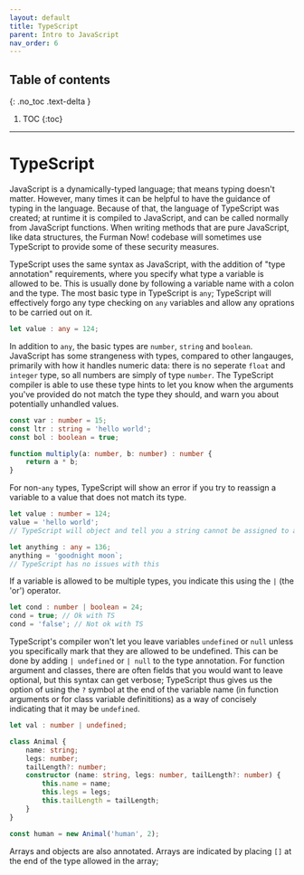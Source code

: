 ```yaml
---
layout: default
title: TypeScript
parent: Intro to JavaScript
nav_order: 6
---
```

## Table of contents
{: .no_toc .text-delta }

1. TOC
{:toc}
---
# TypeScript

JavaScript is a dynamically-typed language; that means typing doesn't matter. However, many times it can be helpful to have the guidance of typing in the language. Because of that, the language of TypeScript was created; at runtime it is compiled to JavaScript, and can be called normally from JavaScript functions. When writing methods that are pure JavaScript, like data structures, the Furman Now! codebase will sometimes use TypeScript to provide some of these security measures. 

TypeScript uses the same syntax as JavaScript, with the addition of "type annotation" requirements, where you specify what type a variable is allowed to be. This is usually done by following a variable name with a colon and the type. The most basic type in TypeScript is `any`; TypeScript will effectively forgo any type checking on `any` variables and allow any oprations to be carried out on it. 

```ts
let value : any = 124;
```

In addition to `any`, the basic types are `number`, `string` and `boolean`. JavaScript has some strangeness with types, compared to other langauges, primarily with how it handles numeric data: there is no seperate `float` and `integer` type, so all numbers are simply of type `number`. The TypeScript compiler is able to use these type hints to let you know when the arguments you've provided do not match the type they should, and warn you about potentially unhandled values.

```ts
const var : number = 15;
const ltr : string = 'hello world';
const bol : boolean = true;

function multiply(a: number, b: number) : number {
    return a * b;
}
```

For non-`any` types, TypeScript will show an error if you try to reassign a variable to a value that does not match its type.

```ts
let value : number = 124;
value = 'hello world';
// TypeScript will object and tell you a string cannot be assigned to a number

let anything : any = 136;
anything = 'goodnight moon`;
// TypeScript has no issues with this

```

If a variable is allowed to be multiple types, you indicate this using the `|` (the 'or') operator. 

```ts
let cond : number | boolean = 24;
cond = true; // Ok with TS
cond = 'false'; // Not ok with TS
```

TypeScript's compiler won't let you leave variables `undefined` or `null` unless you specifically mark that they are allowed to be undefined. This can be done by adding `| undefined` or `| null` to the type annotation. For function argument and classes, there are often fields that you would want to leave optional, but this syntax can get verbose; TypeScript thus gives us the option of using the `?` symbol at the end of the variable name (in function arguments or for class variable definititions) as a way of concisely indicating that it may be `undefined`.

```ts
let val : number | undefined;

class Animal {
    name: string;
    legs: number;
    tailLength?: number;
    constructor (name: string, legs: number, tailLength?: number) {
        this.name = name;
        this.legs = legs;
        this.tailLength = tailLength;
    }
}

const human = new Animal('human', 2);
```

Arrays and objects are also annotated. Arrays are indicated by placing `[]` at the end of the type allowed in the array;
